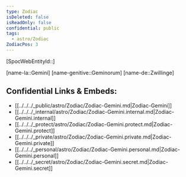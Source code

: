 ```yaml
---
type: Zodiac
isDeleted: false
isReadOnly: false
confidential: public
tags:
  - astro/Zodiac
ZodiacPos: 3
---
```

[SpocWebEntityId::]



[name-la::Gemini]
[name-genitive::Geminorum]
[name-de::Zwillinge]


## Confidential Links & Embeds: 
- [[../../../_public/astro/Zodiac/Zodiac-Gemini.md|Zodiac-Gemini]] 
- [[../../../_internal/astro/Zodiac/Zodiac-Gemini.internal.md|Zodiac-Gemini.internal]] 
- [[../../../_protect/astro/Zodiac/Zodiac-Gemini.protect.md|Zodiac-Gemini.protect]] 
- [[../../../_private/astro/Zodiac/Zodiac-Gemini.private.md|Zodiac-Gemini.private]] 
- [[../../../_personal/astro/Zodiac/Zodiac-Gemini.personal.md|Zodiac-Gemini.personal]] 
- [[../../../_secret/astro/Zodiac/Zodiac-Gemini.secret.md|Zodiac-Gemini.secret]] 
